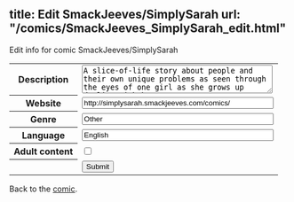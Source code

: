 title: Edit SmackJeeves/SimplySarah
url: "/comics/SmackJeeves_SimplySarah_edit.html"
---
Edit info for comic SmackJeeves/SimplySarah

<form name="comic" action="http://gaepostmail.appspot.com/comic/" method="post">
<table class="comicinfo">
<tr>
<th>Description</th><td><textarea name="description" cols="40" rows="3">A slice-of-life story about people and their own unique problems as seen through the eyes of one girl as she grows up dealing with her own.</textarea></td>
</tr>
<tr>
<th>Website</th><td><input type="text" name="url" value="http://simplysarah.smackjeeves.com/comics/" size="40"/></td>
</tr>
<tr>
<th>Genre</th><td><input type="text" name="genre" value="Other" size="40"/></td>
</tr>
<tr>
<th>Language</th><td><input type="text" name="language" value="English" size="40"/></td>
</tr>
<tr>
<th>Adult content</th><td><input type="checkbox" name="adult" value="adult" /></td>
</tr>
<tr>
<th></th><td>
<input type="hidden" name="comic" value="SmackJeeves_SimplySarah" />
<input type="submit" name="submit" value="Submit" />
</td>
</tr>
</table>
</form>

Back to the [comic](SmackJeeves_SimplySarah.html).
